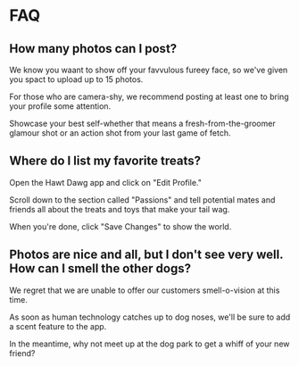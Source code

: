 # FAQ

## How many photos can I post?

We know you waant to show off your favvulous fureey face, so we've given you spact to upload up to 15 photos.

For those who are camera-shy, we recommend posting at least one to bring your profile some attention.

Showcase your best self-whether that means a fresh-from-the-groomer glamour shot or an action shot from your last game of fetch.

## Where do I list my favorite treats?

Open the Hawt Dawg app and click on "Edit Profile."

Scroll down to the section called "Passions" and tell potential mates and friends all about the treats and toys that make your tail wag.

When you're done, click "Save Changes" to show the world.

## Photos are nice and all, but I don't see very well. How can I smell the other dogs?

We regret that we are unable to offer our customers smell-o-vision at this time.

As soon as human technology catches up to dog noses, we'll be sure to add a scent feature to the app.

In the meantime, why not meet up at the dog park to get a whiff of your new friend?